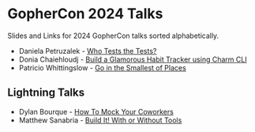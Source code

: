 # GopherCon 2024 Talks

Slides and Links for 2024 GopherCon talks sorted alphabetically.

- Daniela Petruzalek - [Who Tests the Tests?](./DanielaPetruzalek/README.md)
- Donia Chaiehloudj - [Build a Glamorous Habit Tracker using Charm CLI](./DoniaChaiehloudj-BuildAGlamourousHabitTrackerWithCharmCLI/README.md)
- Patricio Whittingslow - [Go in the Smallest of Places](https://docs.google.com/presentation/d/1xvs0mwyQcxRRYHLLqLjjJYmX51_7iz-oF7lqoiIpkGg/edit?usp=sharing)

## Lightning Talks

- Dylan Bourque - [How To Mock Your Coworkers](./Dylan-Bourque-How-To-Mock-Your-Coworkers.pptx)
- Matthew Sanabria - [Build It! With or Without Tools](./MatthewSanabria-BuildIt-WithOrWithoutTools)
